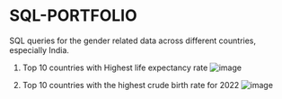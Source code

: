 # SQL-PORTFOLIO
SQL queries for the gender related data across different countries, especially India.

1. Top 10 countries with Highest life expectancy rate
![image](https://user-images.githubusercontent.com/100375430/156816054-73f37b80-cef1-4583-96eb-1cf8e4cb2745.png)

2. Top 10 countries with the highest crude birth rate for 2022
![image](https://user-images.githubusercontent.com/100375430/156818160-56872bf2-6b40-4e78-aec0-18f5a1fc3cb4.png)





